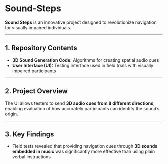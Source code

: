 # Sound-Steps  

**Sound Steps** is an innovative project designed to revolutionize navigation for visually impaired individuals.  

---

## 1. Repository Contents  
- **3D Sound Generation Code:** Algorithms for creating spatial audio cues  
- **User Interface (UI):** Testing interface used in field trials with visually impaired participants  

---

## 2. Project Overview  
The UI allows testers to send **3D audio cues from 8 different directions**, enabling evaluation of how accurately participants can identify the sound’s origin.  

---

## 3. Key Findings  
- Field tests revealed that providing navigation cues through **3D sounds embedded in music** was significantly more effective than using plain verbal instructions  
